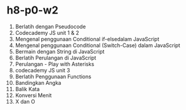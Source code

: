 # h8-p0-w2
1. Berlatih dengan Pseudocode
2. Codecademy JS unit 1 & 2
3. Mengenal penggunaan Conditional if-elsedalam JavaScript
4. Mengenal penggunaan Conditional (Switch-Case) dalam JavaScript
5. Bermain dengan String di JavaScript
6. Berlatih Perulangan di JavaScript
7. Perulangan - Play with Asterisks
8. codecademy JS unit 3
9. Berlatih Penggunaan Functions
10. Bandingkan Angka
11. Balik Kata
12. Konversi Menit
13. X dan O
